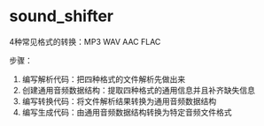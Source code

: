 # sound_shifter



4种常见格式的转换：MP3 WAV AAC FLAC

步骤：
1. 编写解析代码：把四种格式的文件解析先做出来
2. 创建通用音频数据结构：提取四种格式的通用信息并且补齐缺失信息
3. 编写转换代码：将文件解析结果转换为通用音频数据结构
3. 编写生成代码：由通用音频数据结构转换为特定音频文件格式